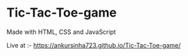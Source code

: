 # Tic-Tac-Toe-game
Made with HTML, CSS and JavaScript

Live at :- https://ankursinha723.github.io/Tic-Tac-Toe-game/
